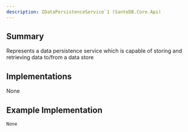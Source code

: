 ```yaml
---
description: IDataPersistenceService`1 (SanteDB.Core.Api)
---
```


## Summary
Represents a data persistence service which is capable of storing and retrieving data
            to/from a data store

## Implementations

None

## Example Implementation
```
None
```
